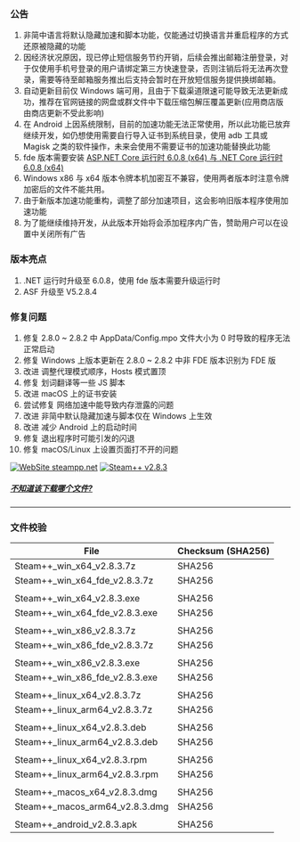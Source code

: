 ### 公告
1. 非简中语言将默认隐藏加速和脚本功能，仅能通过切换语言并重启程序的方式还原被隐藏的功能
2. 因经济状况原因，现已停止短信服务节约开销，后续会推出邮箱注册登录，对于仅使用手机号登录的用户请绑定第三方快速登录，否则注销后将无法再次登录，需要等待至邮箱服务推出后支持会暂时在开放短信服务提供换绑邮箱。
3. 自动更新目前仅 Windows 端可用，且由于下载渠道限速可能导致无法更新成功，推荐在官网链接的网盘或群文件中下载压缩包解压覆盖更新(应用商店版由商店更新不受此影响)
4. 在 Android 上因系统限制，目前的加速功能无法正常使用，所以此功能已放弃继续开发，如仍想使用需要自行导入证书到系统目录，使用 adb 工具或 Magisk 之类的软件操作，未来会使用不需要证书的加速功能替换此功能
5. fde 版本需要安装 [ASP.NET Core 运行时 6.0.8 (x64) 与 .NET Core 运行时 6.0.8 (x64)](https://dotnet.microsoft.com/zh-cn/download/dotnet/6.0)
6. Windows x86 与 x64 版本令牌本机加密互不兼容，使用两者版本时注意令牌加密后的文件不能共用。
7. 由于新版本加速功能重构，调整了部分加速项目，这会影响旧版本程序使用加速功能
8. 为了能继续维持开发，从此版本开始将会添加程序内广告，赞助用户可以在设置中关闭所有广告

### 版本亮点
1. .NET 运行时升级至 6.0.8，使用 fde 版本需要升级运行时
2. ASF 升级至 V5.2.8.4

### 修复问题
1. 修复 2.8.0 ~ 2.8.2 中 AppData/Config.mpo 文件大小为 0 时导致的程序无法正常启动
2. 修复 Windows 上版本更新在 2.8.0 ~ 2.8.2 中非 FDE 版本识别为 FDE 版
3. 改进 调整代理模式顺序，Hosts 模式置顶
4. 修复 划词翻译等一些 JS 脚本
5. 改进 macOS 上的证书安装
6. 尝试修复 网络加速中能导致内存泄露的问题
7. 改进 非简中默认隐藏加速与脚本仅在 Windows 上生效
8. 改进 减少 Android 上的启动时间
9. 修复 退出程序时可能引发的闪退
10. 修复 macOS/Linux 上设置页面打不开的问题

<!--

### 已知问题
- 除 Windows 之外的平台此软件自动更新尚不可用
- Desktop 
	- macOS
		- [尚未公证](https://support.apple.com/zh-cn/guide/mac-help/mh40616/10.15/mac/10.15)，这会影响 macOS Catalina（版本 10.15）以上版本
	- Linux
		- 窗口弹出位置不正确
		- 鼠标指针浮动样式不正确
	- Windows
		- Windows 11 
			- 在 CPU 不受支持的 Win11 上无法启动，Windows 日志中显示 ```Failed to create CoreCLR, HRESULT: 0x80004005```
			- 仅 .NET 6.0 受此影响，在内部版本 22509 中修复，见 [issue](https://github.com/dotnet/core/issues/6733)
			- **解决方案：** 可尝试使用旧版本 例如 v2.3.0
		- Windows 7
			- 先决条件
				- 需要安装 Extended Security Update
			- 在不符合先决条件的情况下运行可能导致
				- 程序无法正常运行
					- **解决方案**
						- 使用 Windows Update 更新系统补丁
				- 运行程序时提示 计算机中丢失 api-ms-win-core-winrt-l1-1-0.dll
					- **解决方案**
						- 下载 api-ms-win-core-winrt-l1-1-0.dll 文件放入程序根目录(Steam++.exe 所在文件夹)
							- [从 Github 上直接下载](https://github.com/BeyondDimension/SteamTools/raw/develop/references/runtime.win7-x64.Microsoft.NETCore.Windows.ApiSets/api-ms-win-core-winrt-l1-1-0.dll)
							- [从 Gitee 上直接下载](https://gitee.com/rmbgame/SteamTools/raw/develop/references/runtime.win7-x64.Microsoft.NETCore.Windows.ApiSets/api-ms-win-core-winrt-l1-1-0.dll)
	- Android
		- 本地加速
			- 因 Android 7(Nougat API 24) 之后的版本不在信任用户证书，所以此功能已放弃继续开发，如仍想使用需要自行导入证书到系统目录，使用 adb 工具或 Magisk 之类的软件操作，未来会使用不需要证书的加速功能替换此功能

-->


[![WebSite steampp.net](https://img.shields.io/badge/WebSite-steampp.net-brightgreen.svg?style=flat-square&color=61dafb)](https://steampp.net)
[![Steam++ v2.8.3](https://img.shields.io/badge/Steam++-v2.8.3-brightgreen.svg?style=flat-square&color=512bd4)]()
  
  
##### [不知道该下载哪个文件?](./download-guide.md)
---

### 文件校验
|  File  | Checksum (SHA256)  |
|  ----  |  ----  |
| Steam++_win_x64_v2.8.3.7z  | SHA256 |
| Steam++_win_x64_fde_v2.8.3.7z  | SHA256 |
| | |
| Steam++_win_x64_v2.8.3.exe  | SHA256 |
| Steam++_win_x64_fde_v2.8.3.exe  | SHA256 |
| | |
| Steam++_win_x86_v2.8.3.7z  | SHA256 |
| Steam++_win_x86_fde_v2.8.3.7z  | SHA256 |
| | |
| Steam++_win_x86_v2.8.3.exe  | SHA256 |
| Steam++_win_x86_fde_v2.8.3.exe  | SHA256 |
| | |
| Steam++_linux_x64_v2.8.3.7z  | SHA256 |
| Steam++_linux_arm64_v2.8.3.7z  | SHA256 |
| | |
| Steam++_linux_x64_v2.8.3.deb  | SHA256 |
| Steam++_linux_arm64_v2.8.3.deb  | SHA256 |
| | |
| Steam++_linux_x64_v2.8.3.rpm  | SHA256 |
| Steam++_linux_arm64_v2.8.3.rpm  | SHA256 |
| | |
| Steam++_macos_x64_v2.8.3.dmg  | SHA256 |
| Steam++_macos_arm64_v2.8.3.dmg  | SHA256 |
| | |
| Steam++_android_v2.8.3.apk  | SHA256 |
